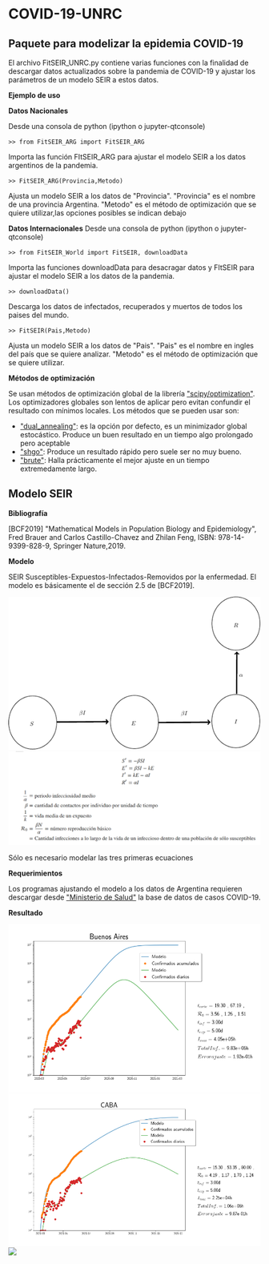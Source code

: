 # COVID-19-UNRC
<h2> Paquete para modelizar la epidemia COVID-19 </h2>

El archivo FitSEIR_UNRC.py contiene varias funciones con la finalidad de descargar datos actualizados sobre la pandemia de COVID-19 y ajustar los parámetros de   un modelo SEIR a estos datos.

**Ejemplo de uso**

**Datos Nacionales**

Desde una consola de python (ipython o jupyter-qtconsole)

    >> from FitSEIR_ARG import FitSEIR_ARG

Importa las función FItSEIR_ARG para ajustar el modelo SEIR a los datos argentinos de la pandemia.

    >> FitSEIR_ARG(Provincia,Metodo)

Ajusta un modelo SEIR a los datos de "Provincia". "Provincia" es  el nombre de una provincia Argentina.  "Metodo" es el método de optimización que se quiere utilizar,las opciones posibles se indican debajo


**Datos Internacionales**
Desde una consola de python (ipython o jupyter-qtconsole)

    >> from FitSEIR_World import FitSEIR, downloadData

Importa las funciones downloadData para desacragar datos y FItSEIR para ajustar el modelo SEIR a los datos de la pandemia.

    >> downloadData()

Descarga los datos de infectados, recuperados y muertos de todos los paises del mundo.

    >> FitSEIR(Pais,Metodo)

Ajusta un modelo SEIR a los datos de "Pais". "Pais" es  el nombre en ingles del país que se quiere analizar.  "Metodo" es el método de optimización que se quiere utilizar.

**Métodos de optimización**

Se usan métodos de optimización global de la librería ["scipy/optimization"](https://docs.scipy.org/doc/scipy/reference/optimize.html). Los optimizadores globales son lentos de aplicar pero evitan confundir el resultado con mínimos locales. Los métodos que se pueden usar son:

* ["dual_annealing"](https://docs.scipy.org/doc/scipy/reference/generated/scipy.optimize.dual_annealing.html#scipy.optimize.dual_annealing): es la opción por defecto, es un minimizador global estocástico.  Produce un buen resultado en un tiempo algo prolongado pero aceptable
* ["shgo"](https://docs.scipy.org/doc/scipy/reference/generated/scipy.optimize.shgo.html): Produce un resultado rápido pero suele ser no muy bueno.
* ["brute"](https://docs.scipy.org/doc/scipy/reference/generated/scipy.optimize.brute.html#scipy.optimize.brute): Halla prácticamente el mejor ajuste en un tiempo extremedamente largo.

<h2> Modelo SEIR </h2>

<b> Bibliografía </b>

[BCF2019] "Mathematical Models in Population Biology and Epidemiology", Fred Brauer and Carlos Castillo-Chavez and Zhilan Feng, ISBN: 978-14-9399-828-9, Springer Nature,2019.

**Modelo**


SEIR Susceptibles-Expuestos-Infectados-Removidos por la enfermedad.  El modelo es básicamente el de sección 2.5 de [BCF2019].

![SEIR](Imagenes/SEIR.png)
![](Imagenes/Formulas.png)

Sólo es necesario modelar las tres primeras  ecuaciones

**Requerimientos**

Los programas ajustando el modelo a los datos de Argentina requieren descargar desde ["Ministerio de Salud"](http://datos.salud.gob.ar/dataset/covid-19-casos-registrados-en-la-republica-argentina/archivo/fd657d02-a33a-498b-a91b-2ef1a68b8d16) la base de datos de casos COVID-19.


**Resultado**

![](Imagenes/18-junio-2020-Buenos-Aires.png)
![](Imagenes/18-junio-2020-CABA.png)
![](Imagenes/18-junio-2020-Córdoba.png)
